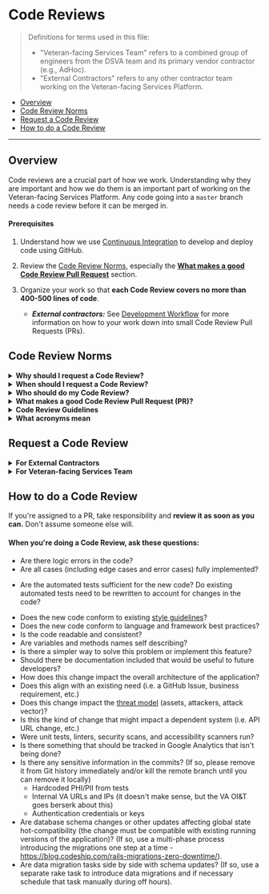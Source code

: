 # Code Reviews

> Definitions for terms used in this file:
> * "Veteran-facing Services Team" refers to a combined group of engineers from the DSVA team and its primary vendor contractor (e.g., AdHoc).
> * "External Contractors" refers to any other contractor team working on the Veteran-facing Services Platform.

* [Overview](#overview)
* [Code Review Norms](#code-review-norms)
* [Request a Code Review](#request-a-code-review)
* [How to do a Code Review](#how-to-do-a-code-review)

<hr>

## Overview

Code reviews are a crucial part of how we work. Understanding why they are important and how we do them is an important part of working on the Veteran-facing Services Platform. Any code going into a `master` branch needs a code review before it can be merged in.

#### Prerequisites

1. Understand how we use [Continuous Integration](https://github.com/department-of-veterans-affairs/vets.gov-team/blob/master/Work%20Practices/Engineering/Continuous%20Integration%20Process.md) to develop and deploy code using GitHub.

1. Review the [Code Review Norms](#code-review-norms), especially the **[What makes a good Code Review Pull Request](#what-makes-a-good-code-review-pull-request-pr)** section.

1. Organize your work so that **each Code Review covers no more than 400-500 lines of code**. 
    * ***External contractors:*** See [Development Workflow](link-here) for more information on how to your work down into small Code Review Pull Requests (PRs).


## Code Review Norms

<details>
<summary>
  <b>Why should I request a Code Review?</b>
</summary>

* Social pressures work. Knowing someone else is going to thoroughly examine your code incentivizes you to make better, more purposeful decisions.

* Code reviews share knowledge. They reduce single points of failure and share responsibility among the team. A code review should be a conversation about the why, and learning of the how.

* Code reviews stimulate conversations around code structure, style, and architecture as a natural part of our process everyday.

* The master branch is a place for stable code (even if it's not initially deployed to production). Code reviews are the last line of defense for catching bugs, stopping bad architectural changes, and making sure that things being added are in sync with team priorities.
</details>


<details>
<summary>
  <b>When should I request a Code Review?</b>
</summary>

* You must request a code review any time you're putting new code into `master` or any other long-lived branch that multiple people are working off of.

* Even if the code isn't yet ready to be merged, a work in progress (WIP) code review can be helpful if you're solving a new problem, want to validate an approach, or are stuck and want another set of eyes. 
  * Be sure to prepend the PR title with "[WIP]" if you're seeking a WIP Code Review.
  * Be sure to use the `feature flag` if your code should not be visible in production.
</details>


<details>
<summary>
  <b>Who should do my Code Review?</b>
</summary>

* Another developer who works on the same stuff from your team.
  * E.g. you're a back end developer requesting a review from another back end developer on your team.

* If the PR is purely for content, it can probably just be reviewed by a product person. Use your best judgement and be mindful of everybody's workload.

* If there are UX or copy changes, a designer or content writer should review the screenshots included in your PR.

* If there are product changes, a product strategist or designer should review your change before it goes to production
  * This doesn't necessarily have to happen during the PR phase. Some teams have product owners review feature changes in staging. Your team should have a process that you can follow.
  * **Note:** The easiest way for product people to review changes is the [review instances](Review%20Instances.md), accessible from the PR in Github.
  * This is important so we don't deploy beautiful, functional, elegant, technically brilliant but wrong products
</details>


<details>
<summary>
  <b>What makes a good Code Review Pull Request (PR)?</b>
</summary>

* If a PR touches multiple content or application types (static, React applications, hybrid), split it along those lines and treat each content type as a separate feature with separate Code Review PRs.

* Keep your Code Review PRs small, i.e., **400-500 lines**.
  - If your PR becomes larger than 400-500 lines of code, you'll be asked to break the PR into parts.

* All Code Review PRs should include corresponding automated testing.
  * If you're creating new React/JSX components (or significantly modifying existing ones), update the existing unit tests and create new tests for new functionality.
  * If your code change affects more than one or two sections, create additional end-to-end tests to assert proper behavior. Examples might include elements that respond to `window.scroll` or `window.resize` events, or elements that dynamically show or hide content.

* Always describe the purpose of the change in the PR description.

* If you want feedback about a specific area, or if you're unsure about something in the code, include that in the PR description (or in annotations).

* If the PR changes anything about the design or user interface, include screenshots in the PR description.

* Be sure to allow time for following up on code review comments, as well as refactoring.
</details>

<details>
<summary>
  <b>Code Review Guidelines</b>
</summary>
   
* Nothing related to the code is off limits or taboo. Code reviews can and should be about the nit-picky ("should there be a semi-colon there?"), the big picture ("why are we using a global variable?"), and everything in between.

* Giving a LGTM with no comments should be the exception, not the norm. The expectation is that every PR could be better with another set of eyes.

* Ask questions; don't make demands.

* Don't assume anything. If there's something weird or if you don't understand why the developer made the choice they did, ask about it!

* Learning by either talking to the author or Googling is expected. If someone implements something you don't understand or haven't seen before, look it up!

* If you still don't understand, ask for clarification.

* Don't use sarcasm.

* Talk in person if there are too many "I don't understand" or "Alternative solution" comments. Post a follow-up comment summarizing offline discussion.

* Review code in-line instead of in general PR comments. This makes it easier to see what you're referring to.

* It is expected that the assignee role gets alternated between creator and reviewer during the lifetime of a PR. Whoever's turn it is to review comments or take an action should be the present holder of the assignee role.

* If the only changes you have are small "nits", such as removing a semi-colon, the reviewer can give a "LGTM with nits" and assign back to the author. This tells the author that once they make those small changes, they can merge the PR themselves without further review. This should only be used when there are few, trivial changes.

* The phrase In My Humble Opinion (IMHO) does not belong in code reviews. Code review is about learning together and supporting each other, not about one person's personal opinion vs. another's.
</details>


<details>
<summary>
  <b>What acronyms mean</b>
</summary>

* LGTM - Looks Good to Me. A PR always needs one of these before it can be merged (only exception below).

* TBR - To Be Reviewed. This means that the code author needs to get this PR in immediately and is merging the code without a review. The person the TBR is directed at should do a review ASAP. TBRs should be used sparingly and the reason for doing so needs to be explained in the PR. A conversation should occur about what can be done in the future to avoid TBRs in similar situations. Example: "TBR = @xyz. Production outage and everyone else is sleeping."

* PTAL - Please Take a Look. Tells when a review is ready to be reviewed or re-reviewed. Example: "Good catches! Edits made. PTAL @xyz"

</details>


## Request a Code Review

<details>
<summary>
  <b>For External Contractors</b>
</summary>

1. Create a PR by filling in the template: 
    * It asks for PR title, which should be preappended with [Project/Feature Name] follow by a one line description. For example "[Facility Locator Update] Adding choice locations data." 
    * The PR description should include a description of the change to give the code reviewer enough context to do an effective reivew.
    * The PR description should also describe the local testing you've done.

1. Pay attention to the codeclimate results of your PR, and fix any issues before moving to the next step.

1. Request a code review from someone on your team.
    * Click the gears icon under "Reviewers" to request someone on your team to review your code.
    * Make sure it's someone who can review your code and provide good feedback on it. Your teammate should review the [Specific Questions to Ask When Code Reviewing](#specific-questions-to-ask-when-code-reviewing) before reviewing your code.
    * **Your teammate must approve your code before you can go to the next step.**

1. After your teammate has approved your code, add the following comment to your PR:
    * ```Requesting a code review from @department-of-veterans-affairs/code-reviewers-for-external-teams-group```
    * **The Veteran-facing Services team will only review your PR after someone on your team has approved your PR.**

1. Code quality is important. Expect code review comments and followup until your changes meet the code quality bar. 
  
1. As a general rule, a PR's first review will be completed in **2 business days**. 
    * Turn around time is dependent on the number of PRs in the queue and the overall size and complexity of your code changes. 
    * If two days have gone by with no response, please reach out in the #support-external Slack channel.
      * For high-priority PRs, such as active bugs in production, please work with your DSVA point of contact to get this prioritized by the code reviewers from the Veteran-facing Services team.

1. **Your PR must be approved by two Veteran-facing Services Team reviewers before it can be merged to master.**
    * Approval can come from any combination of engineers from DSVA or its primary vendor contractor teams.
    * Your PR needs a `LGTM` before it can be merged [see What acronyms mean](#what-aronyms-mean)).

</details>


<details>
<summary>
  <b>For Veteran-facing Services Team</b>
</summary>

1. We recommend you use the **Request reviews** feature to request reviews from others.

1. Sometimes it may take multiple rounds to fully review a PR. In that case, it's the responsibility of the PR author to make sure the reviewers know another round of reviews is required.
    * One good way of doing this is to clear the previous reviews and re-request reviews.
    * If a PR changes substantially in scope over time or changes and suggestions become hard to follow, consider closing it and opening a new one.

1. If you need reviews from everyone you've requested, rather than just one, note that in the PR somewhere. Overcommunicating about what you need is ok!

1. It can be valuable to get someone experienced with the code to do a review (for example, the individual who wrote the initial code you're refactoring). It can also be valuable, however, to have someone unfamiliar with the code review it, both as a sanity check and to make sure multiple people on the team understand the code. Use your best judgment to appropriately balance team member's work loads, skill sets, and code base familiarity and remember that multiple people can review a PR (or portions of a PR) if necessary or desired.

1. If you have no idea who to get a review from, ask your team's tech lead or post the PR link in the #vetsgov-engineers Slack channel and ask "who is the best person to review this?"


* #### Code Review Turnaround Time - for Veteran-facing Services Team

  * The PR author is the one responsible for the PR; it is not sufficient to push up a PR, assign someone, and not follow up. If you aren't getting a review in a timely manner, it's up to you to follow up until you do.

  * Code reviews are a high priority. They generally are not higher priority than the immediate thing the reviewer is in the middle of when the PR is created, but they bump up the priority queue every hour that passes.

  * Code reviews should be done as soon as possible without interrupting the reviewers flow on what they are currently working on.

  * As a general rule, PRs put in before lunch should have a first review completed before the end of the day. PRs put in after lunch, if not able to be reviewed that day, should be the reviewer's first task the next morning.
    * This primarily applies to PRs that follow good PR practices and aren't overly large. If you have a PR that's very large or complex, coordinate with reviewers to figure out when a PR can be reviewed.

  * Some code reviews take multiple rounds of review. It is expected that any minor reviews after the first round will go quickly. Making someone wait 24 hours for you to review a few lines of code is not courteous and does not create a positive code review culture.

  * Some PRs are higher priority than others. These include active bugs in production and PRs that touch many files, as all other branches are likely to be out of date if the PR sits long without being merged ("bit rot" is the term often used for this). If a PR is high priority, communicate this directly to the reviewer in Slack. It is the PR author's job to communicate how quickly they need a review and why this should be prioritized above other work.
</details>



## How to do a Code Review

If you're assigned to a PR, take responsibility and **review it as soon as you can.** Don't assume someone else will.

#### When you're doing a Code Review, ask these questions:
  * Are there logic errors in the code?
  * Are all cases (including edge cases and error cases) fully implemented?
  - Are the automated tests sufficient for the new code? Do existing automated tests need to be rewritten to account for changes in the code?
  * Does the new code conform to existing [style guidelines](https://github.com/department-of-veterans-affairs/vets.gov-team/tree/master/Work%20Practices/Engineering/Style%20Guides)?
  * Does the new code conform to language and framework best practices?
  * Is the code readable and consistent?
  * Are variables and methods names self describing?
  * Is there a simpler way to solve this problem or implement this feature?
  * Should there be documentation included that would be useful to future developers?
  * How does this change impact the overall architecture of the application?
  * Does this align with an existing need (i.e. a GitHub Issue, business requirement, etc.)
  * Does this change impact the [threat model](/Work%20Practices/Engineering/Threat%20Model%20In%20Practice.md) (assets, attackers, attack vector)?
  * Is this the kind of change that might impact a dependent system (i.e. API URL change, etc.)
  * Were unit tests, linters, security scans, and accessibility scanners run?
  * Is there something that should be tracked in Google Analytics that isn't being done?
  * Is there any sensitive information in the commits? (If so, please remove it from Git history immediately and/or kill the remote branch until you can remove it locally)
    * Hardcoded PHI/PII from tests
    * Internal VA URLs and IPs (it doesn't make sense, but the VA OI&T goes berserk about this)
    * Authentication credentials or keys
  * Are database schema changes or other updates affecting global state hot-compatibility (the change must be compatible with existing running versions of the application)? (If so, use a multi-phase process introducing the migrations one step at a time - https://blog.codeship.com/rails-migrations-zero-downtime/).
  * Are data migration tasks side by side with schema updates? (If so, use a separate rake task to introduce data migrations and if necessary schedule that task manually during off hours).

